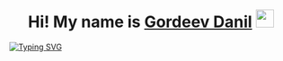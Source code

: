 <h1 align="center">Hi! My name is <a href="https://dangor220.github.io/" target="_blank">Gordeev Danil</a> 
<img src="https://github.com/blackcater/blackcater/raw/main/images/Hi.gif" height="32"/></h1>

[![Typing SVG](https://readme-typing-svg.herokuapp.com?size=30&duration=4000&color=CB504C&center=true&width=820&lines=I'm%20a;frontend;developer)](https://git.io/typing-svg)
